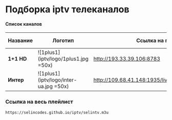 # Подборка iptv телеканалов
#### Список каналов

| Название  | Логотип  | Ссылка на поток | tvg-id | Дата проверки  |
|---|---|---|---|---|
| **1+1 HD** | ![1plus1](iptv/logo/1plus1.jpg =50x) | http://193.33.39.106:8783 | 1plus1 | 16.01.2020 |
| **Интер** | ![1plus1](iptv/logo/inter-ua.jpg =50x) | http://109.68.41.148:1935/live/inter_2/playlist.m3u8 | inter-ua | 16.01.2020 |

### Ссылка на весь плейлист
`https://selincodes.github.io/iptv/selintv.m3u`